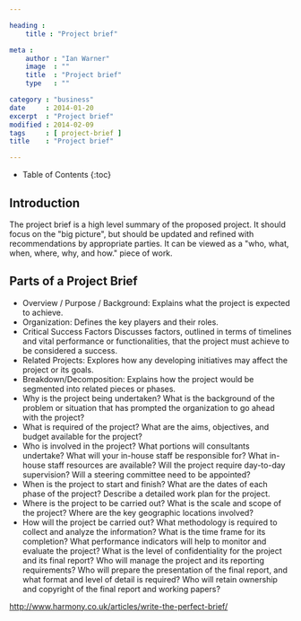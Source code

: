 ```yaml
---

heading :
    title : "Project brief"

meta :
    author : "Ian Warner"
    image  : ""
    title  : "Project brief"
    type   : ""

category : "business"
date     : 2014-01-20
excerpt  : "Project brief"
modified : 2014-02-09
tags     : [ project-brief ]
title    : "Project brief"

---
```


* Table of Contents
{:toc}

## Introduction

The project brief is a high level summary of the proposed project. It
should focus on the "big picture", but should be updated and refined with
recommendations by appropriate parties. It can be viewed as a "who, what, when,
where, why, and how." piece of work.

## Parts of a Project Brief

* Overview / Purpose / Background:
    Explains what the project is expected to achieve.
* Organization:
    Defines the key players and their roles.
* Critical Success Factors
    Discusses factors, outlined in terms of timelines and vital performance or
    functionalities, that the project must achieve to be considered a success.
* Related Projects:
    Explores how any developing initiatives may affect the project or its goals.
* Breakdown/Decomposition:
    Explains how the project would be segmented into related pieces or phases.
* Why is the project being undertaken?
    What is the background of the problem or situation that has prompted the
    organization to go ahead with the project?
* What is required of the project?
    What are the aims, objectives, and budget available for the project?
* Who is involved in the project?
    What portions will consultants undertake? What will your in-house staff be
    responsible for? What in-house staff resources are available? Will the
    project require day-to-day supervision? Will a steering committee need to
    be appointed?
* When is the project to start and finish?
    What are the dates of each phase of the project? Describe a detailed work
    plan for the project.
* Where is the project to be carried out?
    What is the scale and scope of the project? Where are the key geographic
    locations involved?
* How will the project be carried out?
    What methodology is required to collect and analyze the information?
    What is the time frame for its completion? What performance indicators
    will help to monitor and evaluate the project? What is the level of
    confidentiality for the project and its final report? Who will manage
    the project and its reporting requirements? Who will prepare the presentation
    of the final report, and what format and level of detail is required?
    Who will retain ownership and copyright of the final report and working papers?

[Project Brief]:http://www.techrepublic.com/article/help-for-writing-a-project-brief

http://www.harmony.co.uk/articles/write-the-perfect-brief/